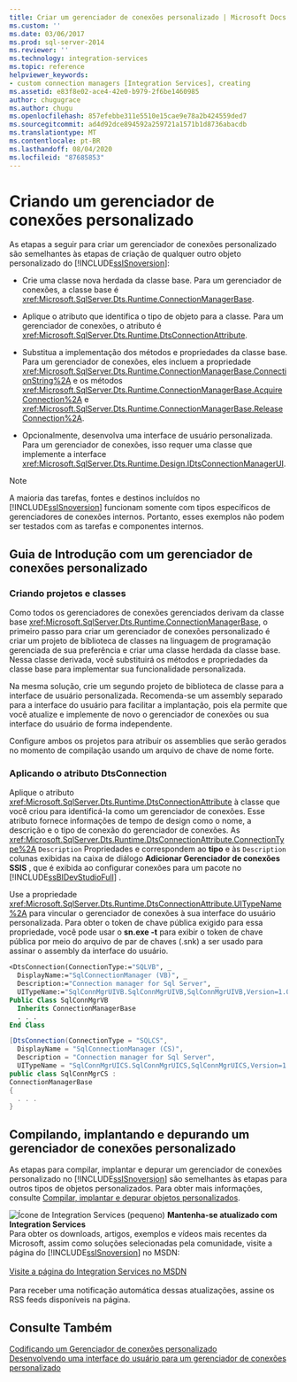 ```yaml
---
title: Criar um gerenciador de conexões personalizado | Microsoft Docs
ms.custom: ''
ms.date: 03/06/2017
ms.prod: sql-server-2014
ms.reviewer: ''
ms.technology: integration-services
ms.topic: reference
helpviewer_keywords:
- custom connection managers [Integration Services], creating
ms.assetid: e83f8e02-ace4-42e0-b979-2f6be1460985
author: chugugrace
ms.author: chugu
ms.openlocfilehash: 857efebbe311e5510e15cae9e78a2b424559ded7
ms.sourcegitcommit: ad4d92dce894592a259721a1571b1d8736abacdb
ms.translationtype: MT
ms.contentlocale: pt-BR
ms.lasthandoff: 08/04/2020
ms.locfileid: "87685853"
---
```

# <a name="creating-a-custom-connection-manager"></a>Criando um gerenciador de conexões personalizado
  As etapas a seguir para criar um gerenciador de conexões personalizado são semelhantes às etapas de criação de qualquer outro objeto personalizado do [!INCLUDE[ssISnoversion](../../../includes/ssisnoversion-md.md)]:  
  
-   Crie uma classe nova herdada da classe base. Para um gerenciador de conexões, a classe base é <xref:Microsoft.SqlServer.Dts.Runtime.ConnectionManagerBase>.  
  
-   Aplique o atributo que identifica o tipo de objeto para a classe. Para um gerenciador de conexões, o atributo é <xref:Microsoft.SqlServer.Dts.Runtime.DtsConnectionAttribute>.  
  
-   Substitua a implementação dos métodos e propriedades da classe base. Para um gerenciador de conexões, eles incluem a propriedade <xref:Microsoft.SqlServer.Dts.Runtime.ConnectionManagerBase.ConnectionString%2A> e os métodos <xref:Microsoft.SqlServer.Dts.Runtime.ConnectionManagerBase.AcquireConnection%2A> e <xref:Microsoft.SqlServer.Dts.Runtime.ConnectionManagerBase.ReleaseConnection%2A>.  
  
-   Opcionalmente, desenvolva uma interface de usuário personalizada. Para um gerenciador de conexões, isso requer uma classe que implemente a interface <xref:Microsoft.SqlServer.Dts.Runtime.Design.IDtsConnectionManagerUI>.  
  
> [!NOTE]  
>  A maioria das tarefas, fontes e destinos incluídos no [!INCLUDE[ssISnoversion](../../../includes/ssisnoversion-md.md)] funcionam somente com tipos específicos de gerenciadores de conexões internos. Portanto, esses exemplos não podem ser testados com as tarefas e componentes internos.  
  
## <a name="getting-started-with-a-custom-connection-manager"></a>Guia de Introdução com um gerenciador de conexões personalizado  
  
### <a name="creating-projects-and-classes"></a>Criando projetos e classes  
 Como todos os gerenciadores de conexões gerenciados derivam da classe base <xref:Microsoft.SqlServer.Dts.Runtime.ConnectionManagerBase>, o primeiro passo para criar um gerenciador de conexões personalizado é criar um projeto de biblioteca de classes na linguagem de programação gerenciada de sua preferência e criar uma classe herdada da classe base. Nessa classe derivada, você substituirá os métodos e propriedades da classe base para implementar sua funcionalidade personalizada.  
  
 Na mesma solução, crie um segundo projeto de biblioteca de classe para a interface de usuário personalizada. Recomenda-se um assembly separado para a interface do usuário para facilitar a implantação, pois ela permite que você atualize e implemente de novo o gerenciador de conexões ou sua interface do usuário de forma independente.  
  
 Configure ambos os projetos para atribuir os assemblies que serão gerados no momento de compilação usando um arquivo de chave de nome forte.  
  
### <a name="applying-the-dtsconnection-attribute"></a>Aplicando o atributo DtsConnection  
 Aplique o atributo <xref:Microsoft.SqlServer.Dts.Runtime.DtsConnectionAttribute> à classe que você criou para identificá-la como um gerenciador de conexões. Esse atributo fornece informações de tempo de design como o nome, a descrição e o tipo de conexão do gerenciador de conexões. As <xref:Microsoft.SqlServer.Dts.Runtime.DtsConnectionAttribute.ConnectionType%2A> `Description` Propriedades e correspondem ao **tipo** e às `Description` colunas exibidas na caixa de diálogo **Adicionar Gerenciador de conexões SSIS** , que é exibida ao configurar conexões para um pacote no [!INCLUDE[ssBIDevStudioFull](../../../includes/ssbidevstudiofull-md.md)] .  
  
 Use a propriedade <xref:Microsoft.SqlServer.Dts.Runtime.DtsConnectionAttribute.UITypeName%2A> para vincular o gerenciador de conexões à sua interface do usuário personalizada. Para obter o token de chave pública exigido para essa propriedade, você pode usar o **sn.exe -t** para exibir o token de chave pública por meio do arquivo de par de chaves (.snk) a ser usado para assinar o assembly da interface do usuário.  
  
```vb  
<DtsConnection(ConnectionType:="SQLVB", _  
  DisplayName:="SqlConnectionManager (VB)", _  
  Description:="Connection manager for Sql Server", _  
  UITypeName:="SqlConnMgrUIVB.SqlConnMgrUIVB,SqlConnMgrUIVB,Version=1.0.0.0,Culture=neutral,PublicKeyToken=<insert public key token here>")> _  
Public Class SqlConnMgrVB  
  Inherits ConnectionManagerBase  
  . . .  
End Class  
```  
  
```csharp  
[DtsConnection(ConnectionType = "SQLCS",  
  DisplayName = "SqlConnectionManager (CS)",  
  Description = "Connection manager for Sql Server",  
  UITypeName = "SqlConnMgrUICS.SqlConnMgrUICS,SqlConnMgrUICS,Version=1.0.0.0,Culture=neutral,PublicKeyToken=<insert public key token here>")]  
public class SqlConnMgrCS :  
ConnectionManagerBase  
{  
  . . .  
}  
```  
  
## <a name="building-deploying-and-debugging-a-custom-connection-manager"></a>Compilando, implantando e depurando um gerenciador de conexões personalizado  
 As etapas para compilar, implantar e depurar um gerenciador de conexões personalizado no [!INCLUDE[ssISnoversion](../../../includes/ssisnoversion-md.md)] são semelhantes às etapas para outros tipos de objetos personalizados. Para obter mais informações, consulte [Compilar, implantar e depurar objetos personalizados](../building-deploying-and-debugging-custom-objects.md).  
  
![Ícone de Integration Services (pequeno)](../../media/dts-16.gif "Ícone do Integration Services (pequeno)")  **Mantenha-se atualizado com Integration Services**<br /> Para obter os downloads, artigos, exemplos e vídeos mais recentes da Microsoft, assim como soluções selecionadas pela comunidade, visite a página do [!INCLUDE[ssISnoversion](../../../includes/ssisnoversion-md.md)] no MSDN:<br /><br /> [Visite a página do Integration Services no MSDN](https://go.microsoft.com/fwlink/?LinkId=136655)<br /><br /> Para receber uma notificação automática dessas atualizações, assine os RSS feeds disponíveis na página.  
  
## <a name="see-also"></a>Consulte Também  
 [Codificando um Gerenciador de conexões personalizado](coding-a-custom-connection-manager.md)   
 [Desenvolvendo uma interface do usuário para um gerenciador de conexões personalizado](developing-a-user-interface-for-a-custom-connection-manager.md)  
  
  
